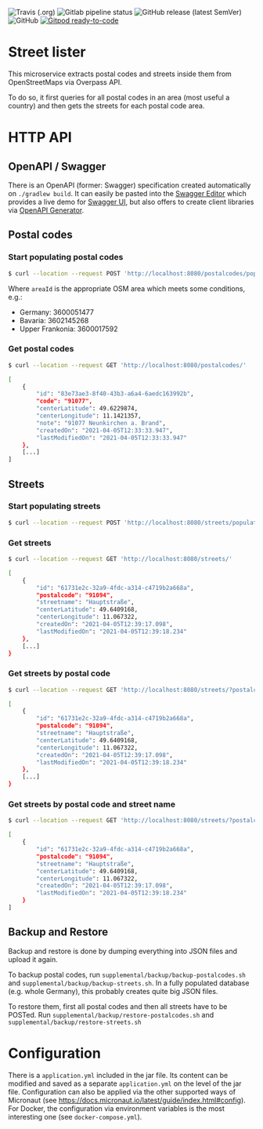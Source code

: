 <!--- some badges to display on the GitHub page -->

![Travis (.org)](https://img.shields.io/travis/debuglevel/street-lister?label=Travis%20build)
![Gitlab pipeline status](https://img.shields.io/gitlab/pipeline/debuglevel/street-lister?label=GitLab%20build)
![GitHub release (latest SemVer)](https://img.shields.io/github/v/release/debuglevel/street-lister?sort=semver)
![GitHub](https://img.shields.io/github/license/debuglevel/street-lister)
[![Gitpod ready-to-code](https://img.shields.io/badge/Gitpod-ready--to--code-blue?logo=gitpod)](https://gitpod.io/#https://github.com/debuglevel/street-lister)

# Street lister

This microservice extracts postal codes and streets inside them from OpenStreetMaps via Overpass API.

To do so, it first queries for all postal codes in an area (most useful a country) and then gets the streets for each
postal code area.

# HTTP API

## OpenAPI / Swagger

There is an OpenAPI (former: Swagger) specification created automatically on `./gradlew build`. It can easily be pasted
into the [Swagger Editor](https://editor.swagger.io) which provides a live demo
for [Swagger UI](https://swagger.io/tools/swagger-ui/), but also offers to create client libraries
via [OpenAPI Generator](https://openapi-generator.tech).

## Postal codes

### Start populating postal codes

```bash
$ curl --location --request POST 'http://localhost:8080/postalcodes/populate?areaId=3600051477'
```

Where `areaId` is the appropriate OSM area which meets some conditions, e.g.:

* Germany: 3600051477
* Bavaria: 3602145268
* Upper Frankonia: 3600017592

### Get postal codes

```bash
$ curl --location --request GET 'http://localhost:8080/postalcodes/'

[
    {
        "id": "83e73ae3-8f40-43b3-a6a4-6aedc163992b",
        "code": "91077",
        "centerLatitude": 49.6229874,
        "centerLongitude": 11.1421357,
        "note": "91077 Neunkirchen a. Brand",
        "createdOn": "2021-04-05T12:33:33.947",
        "lastModifiedOn": "2021-04-05T12:33:33.947"
    },
    [...]
]
```

## Streets

### Start populating streets

```bash
$ curl --location --request POST 'http://localhost:8080/streets/populate?areaId=3600051477'
```

### Get streets

```bash
$ curl --location --request GET 'http://localhost:8080/streets/'

[
    {
        "id": "61731e2c-32a9-4fdc-a314-c4719b2a668a",
        "postalcode": "91094",
        "streetname": "Hauptstraße",
        "centerLatitude": 49.6409168,
        "centerLongitude": 11.067322,
        "createdOn": "2021-04-05T12:39:17.098",
        "lastModifiedOn": "2021-04-05T12:39:18.234"
    },
    [...]
}
```

### Get streets by postal code

```bash
$ curl --location --request GET 'http://localhost:8080/streets/?postalcode=91094'

[
    {
        "id": "61731e2c-32a9-4fdc-a314-c4719b2a668a",
        "postalcode": "91094",
        "streetname": "Hauptstraße",
        "centerLatitude": 49.6409168,
        "centerLongitude": 11.067322,
        "createdOn": "2021-04-05T12:39:17.098",
        "lastModifiedOn": "2021-04-05T12:39:18.234"
    },
    [...]
}
```

### Get streets by postal code and street name

```bash
$ curl --location --request GET 'http://localhost:8080/streets/?postalcode=91094&streetname=Hauptstraße'

[
    {
        "id": "61731e2c-32a9-4fdc-a314-c4719b2a668a",
        "postalcode": "91094",
        "streetname": "Hauptstraße",
        "centerLatitude": 49.6409168,
        "centerLongitude": 11.067322,
        "createdOn": "2021-04-05T12:39:17.098",
        "lastModifiedOn": "2021-04-05T12:39:18.234"
    }
]
```

## Backup and Restore

Backup and restore is done by dumping everything into JSON files and upload it again.

To backup postal codes, run `supplemental/backup/backup-postalcodes.sh` and `supplemental/backup/backup-streets.sh`. In
a fully populated database (e.g. whole Germany), this probably creates quite big JSON files.

To restore them, first all postal codes and then all streets have to be POSTed.
Run `supplemental/backup/restore-postalcodes.sh` and `supplemental/backup/restore-streets.sh`

# Configuration

There is a `application.yml` included in the jar file. Its content can be modified and saved as a
separate `application.yml` on the level of the jar file. Configuration can also be applied via the other supported ways
of Micronaut (see <https://docs.micronaut.io/latest/guide/index.html#config>). For Docker, the configuration via
environment variables is the most interesting one (see `docker-compose.yml`).
